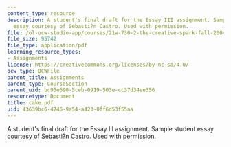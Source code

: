 ```yaml
---
content_type: resource
description: A student's final draft for the Essay III assignment. Sample student
  essay courtesy of Sebasti?n Castro. Used with permission.
file: /ol-ocw-studio-app/courses/21w-730-2-the-creative-spark-fall-2004/43639bc647469a54a4230ff6d53f55aa_cake.pdf
file_size: 95742
file_type: application/pdf
learning_resource_types:
- Assignments
license: https://creativecommons.org/licenses/by-nc-sa/4.0/
ocw_type: OCWFile
parent_title: Assignments
parent_type: CourseSection
parent_uid: bc95e690-5ceb-0919-503e-cc37d34ee356
resourcetype: Document
title: cake.pdf
uid: 43639bc6-4746-9a54-a423-0ff6d53f55aa
---
```

A student's final draft for the Essay III assignment. Sample student essay courtesy of Sebasti?n Castro. Used with permission.